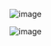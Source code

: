 ![image](https://github.com/user-attachments/assets/972cc720-d007-4d8d-a876-90f8b0906dc9)


![image](https://github.com/user-attachments/assets/28c2e64e-98a7-4205-b02d-45a15842f8f4)
